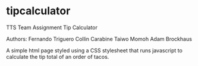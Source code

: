 # tipcalculator
TTS Team Assignment Tip Calculator

Authors:
Fernando Triguero
Collin Carabine
Taiwo Momoh
Adam Brockhaus

A simple html page styled using a CSS stylesheet that runs javascript to calculate the tip total of an order of tacos.